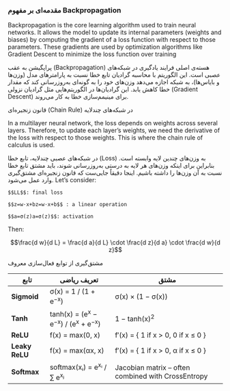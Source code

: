 ###    مقدمه‌ای بر مفهوم Backpropagation


Backpropagation is the core learning algorithm used to train neural networks.
It allows the model to update its internal parameters (weights and biases) by computing the gradient of a loss function with respect to those parameters.
These gradients are used by optimization algorithms like Gradient Descent to minimize the loss function over training


پراپگیشن به عقب (Backpropagation) هسته‌ی اصلی فرایند یادگیری در شبکه‌های عصبی است.
این الگوریتم با محاسبه گرادیان تابع خطا نسبت به پارامترهای مدل (وزن‌ها و بایاس‌ها)،
به شبکه اجازه می‌دهد وزن‌های خود را به گونه‌ای به‌روزرسانی کند که مقدار خطا کاهش یابد. این گرادیان‌ها در الگوریتم‌هایی مثل گرادیان نزولی (Gradient Descent) برای مینیمم‌سازی خطا به کار می‌روند.


قانون زنجیره‌ای (Chain Rule) در شبکه‌های چندلایه

In a multilayer neural network, the loss depends on weights across several layers. Therefore,
to update each layer’s weights, we need the derivative of the loss with respect to those weights. This is where the chain rule of calculus is used.

در شبکه‌های عصبی چندلایه، تابع خطا (Loss) به وزن‌های چندین لایه وابسته است. بنابراین برای اینکه وزن‌های هر لایه به درستی به‌روزرسانی شوند، باید مشتق تابع خطا نسبت به آن وزن‌ها را داشته باشیم. اینجا دقیقاً جایی‌ست که قانون زنجیره‌ای مشتق‌گیری وارد عمل می‌شود.
Let’s consider:

    $$LL$$: final loss

    $$z=w⋅x+bz=w⋅x+b$$ : a linear operation

    $$a=σ(z)a=σ(z)$$: activation

Then:    
    
$$\frac{d w}{d L} = \frac{d a}{d L} \cdot \frac{d z}{d a} \cdot \frac{d w}{d z}$$

  
  مشتق‌گیری از توابع فعال‌سازی معروف
  
<table>
  <thead>
    <tr>
      <th>تابع</th>
      <th>تعریف ریاضی</th>
      <th>مشتق</th>
    </tr>
  </thead>
  <tbody>
    <tr>
      <td><strong>Sigmoid</strong></td>
      <td>σ(x) = 1 / (1 + e<sup>−x</sup>)</td>
      <td>σ(x) × (1 − σ(x))</td>
    </tr>
    <tr>
      <td><strong>Tanh</strong></td>
      <td>tanh(x) = (e<sup>x</sup> − e<sup>−x</sup>) / (e<sup>x</sup> + e<sup>−x</sup>)</td>
      <td>1 − tanh(x)<sup>2</sup></td>
    </tr>
    <tr>
      <td><strong>ReLU</strong></td>
      <td>f(x) = max(0, x)</td>
      <td>
        f′(x) = 
        <span style="white-space: nowrap;">
          {
          1 if x &gt; 0,
          0 if x ≤ 0
          }
        </span>
      </td>
    </tr>
    <tr>
      <td><strong>Leaky ReLU</strong></td>
      <td>f(x) = max(αx, x)</td>
      <td>
        f′(x) = 
        <span style="white-space: nowrap;">
          {
          1 if x &gt; 0,
          α if x ≤ 0
          }
        </span>
      </td>
    </tr>
    <tr>
      <td><strong>Softmax</strong></td>
      <td>softmax(xᵢ) = e<sup>xᵢ</sup> / ∑ e<sup>xⱼ</sup></td>
      <td>Jacobian matrix – often combined with CrossEntropy</td>
    </tr>
  </tbody>
</table>
